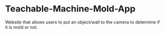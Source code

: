 # Teachable-Machine-Mold-App
Website that allows users to put an object/wall to the camera to determine if it is mold or not.
